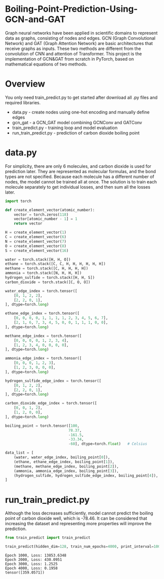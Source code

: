 # Boiling-Point-Prediction-Using-GCN-and-GAT
Graph neural networks have been applied in scientific domains to represent data as graphs, consisting of nodes and edges. GCN (Graph Convolutional Network) and GAT (Graph Attention Network) are basic architectures that receive graphs as inputs. These two methods are different from the convolution of CNN and attention of Transformer. This project is the implementation of GCN&GAT from scratch in PyTorch, based on mathematical equations of two methods.

# Overview
You only need train_predict.py to get started after download all .py files and required libraries.
- data.py - create nodes using one-hot encoding and manually define edges
- gcn_gat - a GCN_GAT model combining GCNConv and GATConv
- train_predict.py - training loop and model evaluation
- run_train_predict.py - prediction of carbon dioxide boiling point

# data.py
For simplicity, there are only 6 molecules, and carbon dioxide is used for prediction later. They are represented as molecular formulas, and the bond types are not specified. Because each molecule has a different number of nodes, the model cannot be trained all at once. The solution is to train each molecule separately to get individual losses, and then sum all the losses later.
```python
import torch

def create_element_vector(atomic_number):
    vector = torch.zeros(118)
    vector[atomic_number - 1] = 1
    return vector

H = create_element_vector(1)
C = create_element_vector(6)
N = create_element_vector(7)
O = create_element_vector(8)
S = create_element_vector(16)

water = torch.stack([H, H, O])
ethane = torch.stack([C, C, H, H, H, H, H, H])
methane = torch.stack([C, H, H, H, H])
ammonia = torch.stack([N, H, H, H])
hydrogen_sulfide = torch.stack([H, H, S])
carbon_dioxide = torch.stack([C, O, O])

water_edge_index = torch.tensor([
    [0, 1, 2, 2],
    [2, 2, 0, 1],
], dtype=torch.long)

ethane_edge_index = torch.tensor([
    [0, 0, 0, 0, 1, 1, 1, 1, 2, 3, 4, 5, 6, 7],
    [2, 1, 6, 7, 3, 4, 5, 0, 0, 1, 1, 1, 0, 0],
], dtype=torch.long)

methane_edge_index = torch.tensor([
    [0, 0, 0, 0, 1, 2, 3, 4],
    [1, 2, 3, 4, 0, 0, 0, 0],
], dtype=torch.long)

ammonia_edge_index = torch.tensor([
    [0, 0, 0, 1, 2, 3],
    [1, 2, 3, 0, 0, 0],
], dtype=torch.long)

hydrogen_sulfide_edge_index = torch.tensor([
    [0, 1, 2, 2],
    [2, 2, 0, 1],
], dtype=torch.long)

carbon_dioxide_edge_index = torch.tensor([
    [0, 0, 1, 2],
    [1, 2, 0, 0],
], dtype=torch.long)

boiling_point = torch.tensor([100, 
                             78.37,
                             -161.5,
                             -33.34,
                             -60], dtype=torch.float)   # Celsius

data_list = [
    (water, water_edge_index, boiling_point[0]),
    (ethane, ethane_edge_index, boiling_point[1]),
    (methane, methane_edge_index, boiling_point[2]),
    (ammonia, ammonia_edge_index, boiling_point[3]),
    (hydrogen_sulfide, hydrogen_sulfide_edge_index, boiling_point[4]),
]
```

# run_train_predict.py
Although the loss decreases sufficiently, model cannot predict the boiling point of carbon dioxide well, which is -78.46. It can be considered that increasing the dataset and representing more properties will improve the prediction.
```python
from train_predict import train_predict

train_predict(hidden_dim=128, train_num_epochs=4000, print_interval=1000)
```
```text
Epoch 1000, Loss: 13853.6348
Epoch 2000, Loss: 430.0951
Epoch 3000, Loss: 1.2525
Epoch 4000, Loss: 0.1958
tensor([359.0571])
```
